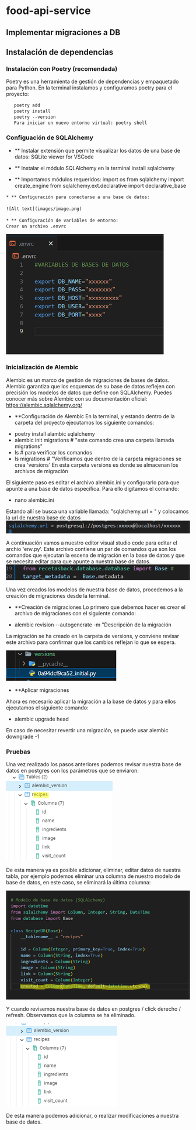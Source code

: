 # food-api-service
## Implementar migraciones a DB


## **Instalación de dependencias**
### **Instalación con Poetry (recomendada)**
  Poetry es una herramienta de gestión de dependencias  y empaquetado para Python.
  En la terminal instalamos y configuramos poetry para el proyecto:
  ~~~
     poetry add
     poetry install
     poetry --version
     Para iniciar un nuevo entorno virtual: poetry shell 
  ~~~
 ### **Configuación de  SQLAlchemy**
   
   * ** Instalar extensión que permite visualizar los datos de una base de datos:
        SQLite viewer for VSCode

   * ** Instalar el módulo SQLAlchemy en la terminal
        install sqlalchemy
  
   * ** Importamos módulos requeridos: 
    import os
    from sqlalchemy import create_engine
    from sqlalchemy.ext.declarative import declarative_base

    * ** Configuración para conectarse a una base de datos:

    ![Alt text](images/image.png)

    * ** Configuración de variables de entorno:
    Crear un archivo .envrc 

   ![Alt text](images/image-1.png)
  
### **Inicialización de Alembic**

  Alembic es un marco de gestión de migraciones de bases de datos. Alembic garantiza que los esquemas de su base de datos reflejen con precisión los modelos de datos que define con SQLAlchemy. Puedes conocer más sobre Alembic con su documentación oficial:
  https://alembic.sqlalchemy.org/

  * **Configuración de Alembic
    En la terminal, y estando dentro de la carpeta del proyecto ejecutamos los siguiente comandos:
  
  - poetry install alambic sqlalchemy
  - alembic init migrations # "este comando crea una carpeta llamada migrations"
  - ls # para verificar los comandos 
  - ls migrations # "Verificamos que dentro de la carpeta migraciones se crea 'versions'
   En esta carpeta versions es donde se almacenan los archivos de migración 

   El siguiente paso es editar el archivo alembic.ini y configurarlo para que apunte a una
   base de datos específica. Para ello digitamos el comando:
   - nano alembic.ini

   Estando allí se busca una variable llamada: "sqlalchemy.url = " y colocamos la url de nuestra base de datos
   ![Alt text](images/image-2.png)

   A continuación vamos a nuestro editor visual studio code para editar el archio 'env.py'. 
   Este archivo contiene un par de comandos que son los comandos que ejecutan la escena de 
   migración en la base de datos y que se necesita editar para que apunte a nuestra base de datos.
   ![Alt text](images/image-4.png)

Una vez creados los modelos de nuestra base de datos, procedemos a la creación de migraciones desde la terminal.


  * **Creación de migraciones
  Lo primero que debemos hacer es crear el archivo de migraciones con el siguiente comando:
  - alembic revision --autogenerate -m "Descripción de la migración

  La migración se ha creado en la carpeta de versions,  y conviene revisar este archivo
  para confirmar que los cambios reflejan lo que se espera.
 
![Alt text](images/image-3.png)

  * **Aplicar migraciones
  
Ahora es necesario aplicar la migración a la base de datos y para ellos ejecutamos el siguiente comando:
- alembic upgrade head

En caso de necesitar revertir una migración, se puede usar alembic downgrade -1

### **Pruebas**

Una vez realizado los pasos anteriores podemos revisar nuestra base de datos en postgres con los parámetros que se enviaron:
![Alt text](images/image-5.png)

De esta manera ya es posible adicionar, eliminar, editar datos de nuestra tabla, por ejemplo podemos eliminar una columna
de nuestro modelo de base de datos, en este caso, se eliminará la última columna:

![Alt text](images/image-6.png)

Y cuando revisemos nuestra base de datos en postgres / click derecho / refresh. 
Observamos que la columna se ha eliminado.

![Alt text](images/image-7.png)

De esta manera podemos adicionar, o realizar modificaciones a nuestra base de datos.








